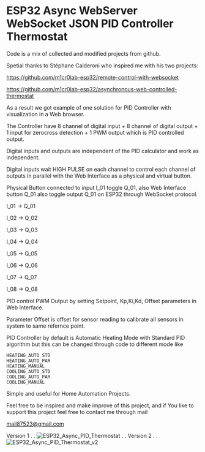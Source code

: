 
# ESP32 Async WebServer WebSocket JSON PID Controller Thermostat

Code is a mix of collected and modified projects from github.

Spetial thanks to Stéphane Calderoni who inspired me with his two projects:

https://github.com/m1cr0lab-esp32/remote-control-with-websocket

https://github.com/m1cr0lab-esp32/asynchronous-web-controlled-thermostat

As a result we got example of one solution for PID Controller with visualization in a Web browser.

The Controller have 8 channel of digital input + 8 channel of digital output + 1 input for zerocross detection + 1 PWM output which is PID controlled output.

Digital inputs and outputs are independent of the PID calculator and work as independent.

Digital inputs wait HIGH PULSE on each channel to control each channel of outputs in parallel with the Web Interface as a physical and virtual button.

Physical Button connected to input I_01 toggle Q_01, also Web Interface button Q_01 also toggle output Q_01 on ESP32 through WebSocket protocol.

I_01 -> Q_01

I_02 -> Q_02

I_03 -> Q_03

I_04 -> Q_04

I_05 -> Q_05

I_06 -> Q_06

I_07 -> Q_07

I_08 -> Q_08

PID control PWM Output by setting  Setpoint, Kp,Ki,Kd, Offset parameters in Web Interface.

Parameter Offset is offset for sensor reading to calibrate all sensors in system to same refernce point.

PID Controller by default is Automatic Heating Mode with Standard PID algorithm but this can be changed through code to different mode like

	HEATING_AUTO_STD
	HEATING_AUTO_PAR
	HEATING_MANUAL
	COOLING_AUTO_STD
	COOLING_AUTO_PAR
	COOLING_MANUAL

Simple and useful for Home Automation Projects.

Feel free to be inspired and make improve of this project, and if You like to support this project feel free to contact me through mail

mail87523@gmail.com

Version 1
.
.
![ESP32_Async_PID_Thermostat](https://user-images.githubusercontent.com/3797201/132812487-72a7ae12-ad25-4685-bc45-ecb661ab632a.JPG)
.
.
Version 2
.
.
![ESP32_Async_PID_Thermostat_v2](https://user-images.githubusercontent.com/3797201/133069158-598ec55b-7798-409c-b29f-f684a28e4392.PNG)








